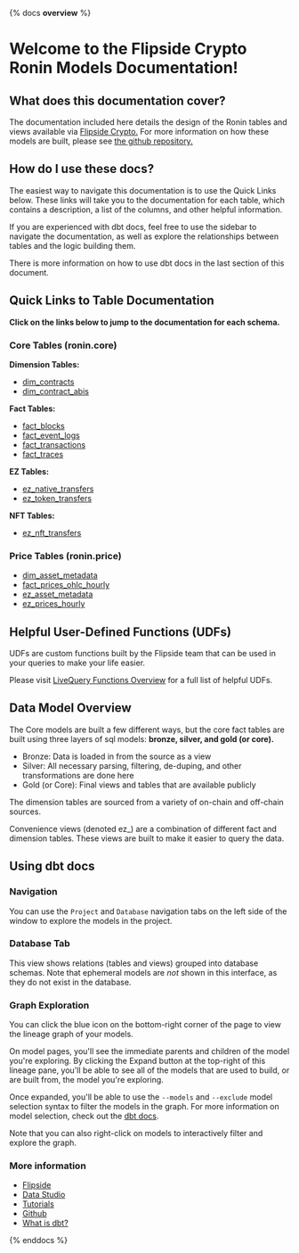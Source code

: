 {% docs __overview__ %}

# Welcome to the Flipside Crypto Ronin Models Documentation!

## **What does this documentation cover?**
The documentation included here details the design of the Ronin tables and views available via [Flipside Crypto.](https://flipsidecrypto.xyz/) For more information on how these models are built, please see [the github repository.](https://github.com/FlipsideCrypto/ronin-models)

## **How do I use these docs?**
The easiest way to navigate this documentation is to use the Quick Links below. These links will take you to the documentation for each table, which contains a description, a list of the columns, and other helpful information.

If you are experienced with dbt docs, feel free to use the sidebar to navigate the documentation, as well as explore the relationships between tables and the logic building them.

There is more information on how to use dbt docs in the last section of this document.

## **Quick Links to Table Documentation**

**Click on the links below to jump to the documentation for each schema.**

### Core Tables (ronin.core)

**Dimension Tables:**
- [dim_contracts](https://flipsidecrypto.github.io/ronin-models/#!/model/model.fsc_evm.core__dim_contracts)
- [dim_contract_abis](https://flipsidecrypto.github.io/ronin-models/#!/model/model.fsc_evm.core__dim_contract_abis)

**Fact Tables:**
- [fact_blocks](https://flipsidecrypto.github.io/ronin-models/#!/model/model.fsc_evm.core__fact_blocks)
- [fact_event_logs](https://flipsidecrypto.github.io/ronin-models/#!/model/model.fsc_evm.core__fact_event_logs)
- [fact_transactions](https://flipsidecrypto.github.io/ronin-models/#!/model/model.fsc_evm.core__fact_transactions)
- [fact_traces](https://flipsidecrypto.github.io/ronin-models/#!/model/model.fsc_evm.core__fact_traces)

**EZ Tables:**
- [ez_native_transfers](https://flipsidecrypto.github.io/ronin-models/#!/model/model.fsc_evm.core__ez_native_transfers)
- [ez_token_transfers](https://flipsidecrypto.github.io/ronin-models/#!/model/model.fsc_evm.core__ez_token_transfers)

**NFT Tables:**
- [ez_nft_transfers](https://flipsidecrypto.github.io/ronin-models/#!/model/model.fsc_evm.nft__ez_nft_transfers)

### Price Tables (ronin.price)
- [dim_asset_metadata](https://flipsidecrypto.github.io/ronin-models/#!/model/model.fsc_evm.price__dim_asset_metadata)
- [fact_prices_ohlc_hourly](https://flipsidecrypto.github.io/ronin-models/#!/model/model.fsc_evm.price__fact_prices_ohlc_hourly)
- [ez_asset_metadata](https://flipsidecrypto.github.io/ronin-models/#!/model/model.fsc_evm.price__ez_asset_metadata)
- [ez_prices_hourly](https://flipsidecrypto.github.io/ronin-models/#!/model/model.fsc_evm.price__ez_prices_hourly)

## **Helpful User-Defined Functions (UDFs)**

UDFs are custom functions built by the Flipside team that can be used in your queries to make your life easier. 

Please visit [LiveQuery Functions Overview](https://flipsidecrypto.github.io/livequery-models/#!/overview) for a full list of helpful UDFs.

## **Data Model Overview**

The Core models are built a few different ways, but the core fact tables are built using three layers of sql models: **bronze, silver, and gold (or core).**

- Bronze: Data is loaded in from the source as a view
- Silver: All necessary parsing, filtering, de-duping, and other transformations are done here
- Gold (or Core): Final views and tables that are available publicly

The dimension tables are sourced from a variety of on-chain and off-chain sources.

Convenience views (denoted ez_) are a combination of different fact and dimension tables. These views are built to make it easier to query the data.

## **Using dbt docs**
### Navigation

You can use the ```Project``` and ```Database``` navigation tabs on the left side of the window to explore the models in the project.

### Database Tab

This view shows relations (tables and views) grouped into database schemas. Note that ephemeral models are *not* shown in this interface, as they do not exist in the database.

### Graph Exploration

You can click the blue icon on the bottom-right corner of the page to view the lineage graph of your models.

On model pages, you'll see the immediate parents and children of the model you're exploring. By clicking the Expand button at the top-right of this lineage pane, you'll be able to see all of the models that are used to build, or are built from, the model you're exploring.

Once expanded, you'll be able to use the ```--models``` and ```--exclude``` model selection syntax to filter the models in the graph. For more information on model selection, check out the [dbt docs](https://docs.getdbt.com/docs/model-selection-syntax).

Note that you can also right-click on models to interactively filter and explore the graph.


### **More information**
- [Flipside](https://flipsidecrypto.xyz/)
- [Data Studio](https://flipsidecrypto.xyz/studio)
- [Tutorials](https://docs.flipsidecrypto.com/our-data/tutorials)
- [Github](https://github.com/FlipsideCrypto/ronin-models)
- [What is dbt?](https://docs.getdbt.com/docs/introduction)

{% enddocs %}